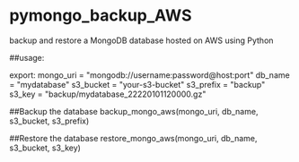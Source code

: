 # pymongo_backup_AWS
backup and restore a MongoDB database hosted on AWS using Python

##usage:

export:
  mongo_uri = "mongodb://username:password@host:port"
  db_name = "mydatabase"
  s3_bucket = "your-s3-bucket"
  s3_prefix = "backup"
  s3_key = "backup/mydatabase_22220101120000.gz"

##Backup the database
  backup_mongo_aws(mongo_uri, db_name, s3_bucket, s3_prefix)

##Restore the database
  restore_mongo_aws(mongo_uri, db_name, s3_bucket, s3_key)
